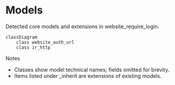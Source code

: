 # Models

Detected core models and extensions in website_require_login.

```mermaid
classDiagram
    class website_auth_url
    class ir_http
```

Notes
- Classes show model technical names; fields omitted for brevity.
- Items listed under _inherit are extensions of existing models.
